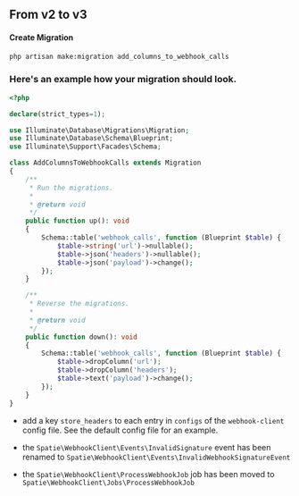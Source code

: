 ## From v2 to v3

#### Create Migration
```bash
php artisan make:migration add_columns_to_webhook_calls
```

###  Here's an example how your migration should look.
```php
<?php

declare(strict_types=1);

use Illuminate\Database\Migrations\Migration;
use Illuminate\Database\Schema\Blueprint;
use Illuminate\Support\Facades\Schema;

class AddColumnsToWebhookCalls extends Migration
{
    /**
     * Run the migrations.
     *
     * @return void
     */
    public function up(): void
    {
        Schema::table('webhook_calls', function (Blueprint $table) {
            $table->string('url')->nullable();
            $table->json('headers')->nullable();
            $table->json('payload')->change();
        });
    }

    /**
     * Reverse the migrations.
     *
     * @return void
     */
    public function down(): void
    {
        Schema::table('webhook_calls', function (Blueprint $table) {
            $table->dropColumn('url');
            $table->dropColumn('headers');
            $table->text('payload')->change();
        });
    }
}
```

- add a key `store_headers` to each entry in `configs` of the `webhook-client` config file. See the default config file for an example.

- the `Spatie\WebhookClient\Events\InvalidSignature` event has been renamed to `Spatie\WebhookClient\Events\InvalidWebhookSignatureEvent`

- the `Spatie\WebhookClient\ProcessWebhookJob` job has been moved to `Spatie\WebhookClient\Jobs\ProcessWebhookJob`
